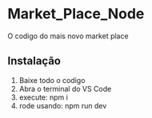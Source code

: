 # Market_Place_Node

O codigo do mais novo market place


## Instalação

1. Baixe todo o codigo
2. Abra o terminal do VS Code
3. execute: npm i
4. rode usando: npm run dev

